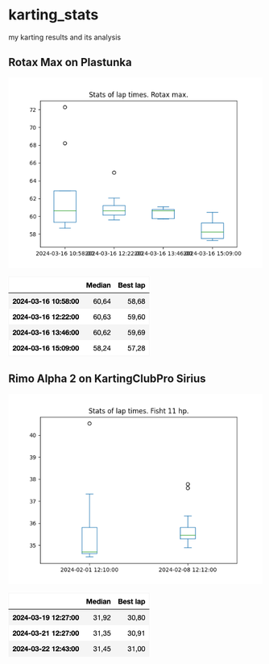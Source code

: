 # karting_stats
my karting results and its analysis

## Rotax Max on Plastunka

![alt text](images/results_Rotax_max.png "Stats of lap times. Rotax max.")

![alt text](images/stats_Rotax_max.png "Stats table of lap times. Rotax max.")

## Rimo Alpha 2 on KartingClubPro Sirius

![alt text](images/results_Fisht_11_hp.png "Stats of lap times. Fisht 11 hp.")

![alt text](images/stats_Fisht_11_hp.png "Stats table of lap times. Fisht 11 hp.")